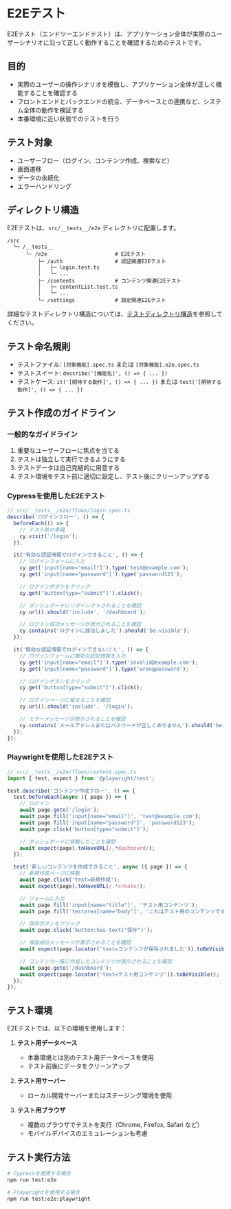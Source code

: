 # E2Eテスト

E2Eテスト（エンドツーエンドテスト）は、アプリケーション全体が実際のユーザーシナリオに沿って正しく動作することを確認するためのテストです。

## 目的

- 実際のユーザーの操作シナリオを模倣し、アプリケーション全体が正しく機能することを確認する
- フロントエンドとバックエンドの統合、データベースとの連携など、システム全体の動作を検証する
- 本番環境に近い状態でのテストを行う

## テスト対象

- ユーザーフロー（ログイン、コンテンツ作成、検索など）
- 画面遷移
- データの永続化
- エラーハンドリング

## ディレクトリ構造

E2Eテストは、`src/__tests__/e2e` ディレクトリに配置します。

```
/src
  └─ /__tests__
      └─ /e2e                      # E2Eテスト
          ├─ /auth                 # 認証関連E2Eテスト
          │   ├─ login.test.ts
          │   └─ ...
          ├─ /contents             # コンテンツ関連E2Eテスト
          │   ├─ contentList.test.ts
          │   └─ ...
          └─ /settings             # 設定関連E2Eテスト
```

詳細なテストディレクトリ構造については、[テストディレクトリ構造](../2_test_structure.md)を参照してください。

## テスト命名規則

- テストファイル: `[対象機能].spec.ts` または `[対象機能].e2e.spec.ts`
- テストスイート: `describe('[機能名]', () => { ... })`
- テストケース: `it('[期待する動作]', () => { ... })` または `test('[期待する動作]', () => { ... })`

## テスト作成のガイドライン

### 一般的なガイドライン

1. 重要なユーザーフローに焦点を当てる
2. テストは独立して実行できるようにする
3. テストデータは自己完結的に用意する
4. テスト環境をテスト前に適切に設定し、テスト後にクリーンアップする

### Cypressを使用したE2Eテスト

```typescript
// src/__tests__/e2e/flows/login.spec.ts
describe('ログインフロー', () => {
  beforeEach(() => {
    // テスト前の準備
    cy.visit('/login');
  });

  it('有効な認証情報でログインできること', () => {
    // ログインフォームに入力
    cy.get('input[name="email"]').type('test@example.com');
    cy.get('input[name="password"]').type('password123');

    // ログインボタンをクリック
    cy.get('button[type="submit"]').click();

    // ダッシュボードにリダイレクトされることを確認
    cy.url().should('include', '/dashboard');

    // ログイン成功メッセージが表示されることを確認
    cy.contains('ログインに成功しました').should('be.visible');
  });

  it('無効な認証情報でログインできないこと', () => {
    // ログインフォームに無効な認証情報を入力
    cy.get('input[name="email"]').type('invalid@example.com');
    cy.get('input[name="password"]').type('wrongpassword');

    // ログインボタンをクリック
    cy.get('button[type="submit"]').click();

    // ログインページに留まることを確認
    cy.url().should('include', '/login');

    // エラーメッセージが表示されることを確認
    cy.contains('メールアドレスまたはパスワードが正しくありません').should('be.visible');
  });
});
```

### Playwrightを使用したE2Eテスト

```typescript
// src/__tests__/e2e/flows/content.spec.ts
import { test, expect } from '@playwright/test';

test.describe('コンテンツ作成フロー', () => {
  test.beforeEach(async ({ page }) => {
    // ログイン
    await page.goto('/login');
    await page.fill('input[name="email"]', 'test@example.com');
    await page.fill('input[name="password"]', 'password123');
    await page.click('button[type="submit"]');

    // ダッシュボードに移動したことを確認
    await expect(page).toHaveURL(/.*dashboard/);
  });

  test('新しいコンテンツを作成できること', async ({ page }) => {
    // 新規作成ページに移動
    await page.click('text=新規作成');
    await expect(page).toHaveURL(/.*create/);

    // フォームに入力
    await page.fill('input[name="title"]', 'テスト用コンテンツ');
    await page.fill('textarea[name="body"]', 'これはテスト用のコンテンツです。');

    // 保存ボタンをクリック
    await page.click('button:has-text("保存")');

    // 保存成功メッセージが表示されることを確認
    await expect(page.locator('text=コンテンツが保存されました')).toBeVisible();

    // コンテンツ一覧に作成したコンテンツが表示されることを確認
    await page.goto('/dashboard');
    await expect(page.locator('text=テスト用コンテンツ')).toBeVisible();
  });
});
```

## テスト環境

E2Eテストでは、以下の環境を使用します：

1. **テスト用データベース**
   - 本番環境とは別のテスト用データベースを使用
   - テスト前後にデータをクリーンアップ

2. **テスト用サーバー**
   - ローカル開発サーバーまたはステージング環境を使用

3. **テスト用ブラウザ**
   - 複数のブラウザでテストを実行（Chrome, Firefox, Safari など）
   - モバイルデバイスのエミュレーションも考慮

## テスト実行方法

```bash
# Cypressを使用する場合
npm run test:e2e

# Playwrightを使用する場合
npm run test:e2e:playwright
```